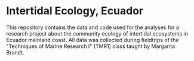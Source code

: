 # Intertidal Ecology, Ecuador
This repository contains the data and code used for the analyses for a research project about the community ecology of intertidal ecosystems in Ecuador mainland coast. All data was collected during fieldtrips of the "Techniques of Marine Research I" (TMR1) class taught by Margarita Brandt.
